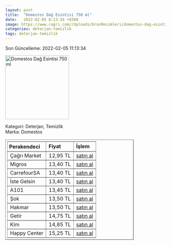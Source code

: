 ```yaml
---
layout: post
title:  "Domestos Dağ Esintisi 750 ml"
date:   2022-02-05 8:13:34 +0300
image: https://www.cagri.com//Uploads/UrunResimleri/domestos-dag-esintisi-750-ml-f7984f.jpg
categories: deterjan-temizlik
tags: deterjan-temizlik
---
```


Son Güncelleme: 2022-02-05 11:13:34

<img src="https://www.cagri.com//Uploads/UrunResimleri/domestos-dag-esintisi-750-ml-f7984f.jpg" width="200" alt="Domestos Dağ Esintisi 750 ml" />

Kategori: Deterjan, Temizlik
<br />
Marka: Domestos

<table border="1" style="padding: 5px;width:80%;">
  <tr>
    <td style="padding: 5px;"><strong>Perakendeci</strong></td>
    <td><strong>Fiyat</strong></td>
    <td><strong>İşlem</strong></td>
  </tr>
  <tr>
              <td>Çağrı Market</td>
              <td>12,95 TL</td>
              <td><a target="_blank" href="https://www.cagri.com/domestos-dag-esintisi-810-gr">satın al</a></td>
            </tr><tr>
              <td>Migros</td>
              <td>13,40 TL</td>
              <td><a target="_blank" href="https://www.migros.com.tr/domestos-camasir-suyu-dag-esintisi-750-ml-p-1d25103">satın al</a></td>
            </tr><tr>
              <td>CarrefourSA</td>
              <td>13,40 TL</td>
              <td><a target="_blank" href="https://www.carrefoursa.com/domestos-yogun-kivamli-camasir-suyu-dag-esintisi-maksimum-hijyen-750-ml-p-30026681">satın al</a></td>
            </tr><tr>
              <td>İste Gelsin</td>
              <td>13,40 TL</td>
              <td><a target="_blank" href="https://www.istegelsin.com/urun/domestos-dag-esintisi-750-ml-camasir-suyu-_UNI98-AD">satın al</a></td>
            </tr><tr>
              <td>A101</td>
              <td>13,45 TL</td>
              <td><a target="_blank" href="https://www.a101.com.tr/market/domestos-camasir-suyu-ultra-dag-esintisi-750-ml/">satın al</a></td>
            </tr><tr>
              <td>Şok</td>
              <td>13,50 TL</td>
              <td><a target="_blank" href="https://www.sokmarket.com.tr/dag-esintisi-camasir-suyu-806-gr-p-2992/">satın al</a></td>
            </tr><tr>
              <td>Hakmar</td>
              <td>13,50 TL</td>
              <td><a target="_blank" href="https://www.hakmarexpress.com.tr/urun/temizlik-domestos-ultra-camasir-suyu-cesitleri-806-gr">satın al</a></td>
            </tr><tr>
              <td>Getir</td>
              <td>14,75 TL</td>
              <td><a target="_blank" href="https://getir.com/urun/domestos-yogun-kivamli-camasir-suyu-dag-esintisi-fz2OLCRl15/">satın al</a></td>
            </tr><tr>
              <td>Kim</td>
              <td>14,85 TL</td>
              <td><a target="_blank" href="https://www.kimgeldi.com/domestos-750-ml-dag-esintisi">satın al</a></td>
            </tr><tr>
              <td>Happy Center</td>
              <td>15,25 TL</td>
              <td><a target="_blank" href="https://www.happycenter.com.tr/Domestos_Dag_810_Gr__Kar_Beyazi_810_Gr">satın al</a></td>
            </tr>
</table>
